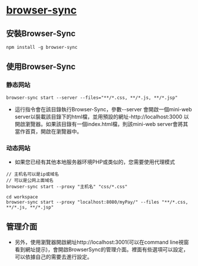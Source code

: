 # [browser-sync](http://www.browsersync.cn/)

## 安裝Browser-Sync
```
npm install -g browser-sync
```

## 使用Browser-Sync
### 静态网站
```
browser-sync start --server --files="**/*.css, **/*.js, **/*.jsp"
```
* 這行指令會在該目錄執行Browser-Sync，參數--server 會開啟一個mini-web server以裝載該目錄下的html檔，並用預設的網址-http://localhost:3000 以開啟瀏覽器。如果該目錄有一個index.html檔，則該mini-web server會將其當作首頁，開啟在瀏覽器中。


### 动态网站
* 如果您已经有其他本地服务器环境PHP或类似的，您需要使用代理模式

```
// 主机名可以是ip或域名
// 可以是公网上面域名
browser-sync start --proxy "主机名" "css/*.css"

cd workspace
browser-sync start --proxy "localhost:8080/myPay/" --files "**/*.css, **/*.js, **/*.jsp"
```


## 管理介面
* 另外，使用瀏覽器開啟網址http://localhost:3001(可以在command line視窗看到網址提示)，會開啟BrowserSync的管理介面。裡面有些選項可以設定，可以依據自己的需要去進行設定。